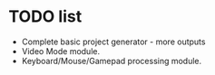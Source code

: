# TODO list

- Complete basic project generator - more outputs
- Video Mode module.
- Keyboard/Mouse/Gamepad processing module.
